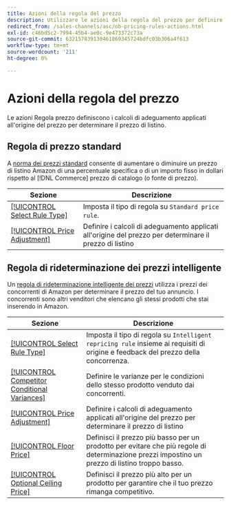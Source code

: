 ```yaml
---
title: Azioni della regola del prezzo
description: Utilizzare le azioni della regola del prezzo per definire i calcoli di adeguamento applicati all'origine del prezzo per determinare il prezzo di listino di Amazon.
redirect_from: /sales-channels/asc/ob-pricing-rules-actions.html
exl-id: c46bd5c2-7994-45b4-ae0c-9e473372c73a
source-git-commit: 632157839130461869345724bdfc03b306a4f613
workflow-type: tm+mt
source-wordcount: '211'
ht-degree: 0%

---
```


# Azioni della regola del prezzo

Le azioni Regola prezzo definiscono i calcoli di adeguamento applicati all&#39;origine del prezzo per determinare il prezzo di listino.

## Regola di prezzo standard

A [norma dei prezzi standard](./standard-price-rules.md) consente di aumentare o diminuire un prezzo di listino Amazon di una percentuale specifica o di un importo fisso in dollari rispetto al [!DNL Commerce] prezzo di catalogo (o fonte di prezzo).

| Sezione | Descrizione |
|--- |--- |
| [[!UICONTROL Select Rule Type]](./standard-price-rules.md) | Imposta il tipo di regola su `Standard price rule`. |
| [[!UICONTROL Price Adjustment]](./standard-price-rules.md) | Definire i calcoli di adeguamento applicati all&#39;origine del prezzo per determinare il prezzo di listino |

## Regola di rideterminazione dei prezzi intelligente

Un [regola di rideterminazione intelligente dei prezzi](./intelligent-repricing-rules.md) utilizza i prezzi dei concorrenti di Amazon per determinare il prezzo del tuo annuncio. I concorrenti sono altri venditori che elencano gli stessi prodotti che stai inserendo in Amazon.

| Sezione | Descrizione |
|--- |--- |
| [[!UICONTROL Select Rule Type]](./intelligent-repricing-rules.md) | Imposta il tipo di regola su `Intelligent repricing rule` insieme ai requisiti di origine e feedback del prezzo della concorrenza. |
| [[!UICONTROL Competitor Conditional Variances]](./competitor-conditional-variances.md) | Definire le varianze per le condizioni dello stesso prodotto venduto dai concorrenti. |
| [[!UICONTROL Price Adjustment]](./price-adjustment.md) | Definire i calcoli di adeguamento applicati all&#39;origine del prezzo per determinare il prezzo di listino |
| [[!UICONTROL Floor Price]](./floor-price.md) | Definisci il prezzo più basso per un prodotto per evitare che più regole di determinazione prezzi impostino un prezzo di listino troppo basso. |
| [[!UICONTROL Optional Ceiling Price]](./optional-ceiling-price.md) | Definisci il prezzo più alto per un prodotto per garantire che il tuo prezzo rimanga competitivo. |
